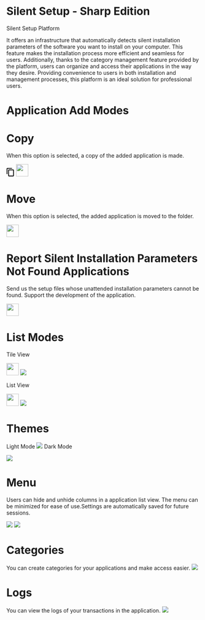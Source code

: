 # Silent Setup - Sharp Edition
Silent Setup Platform

It offers an infrastructure that automatically detects silent installation parameters of the software you want to install on your computer. This feature makes the installation process more efficient and seamless for users. Additionally, thanks to the category management feature provided by the platform, users can organize and access their applications in the way they desire. Providing convenience to users in both installation and management processes, this platform is an ideal solution for professional users.

# Application Add Modes
# Copy
When this option is selected, a copy of the added application is made.

<svg fill="white" height="22px" version="1.1" viewBox="0 0 21 22" width="21px" xmlns="http://www.w3.org/2000/svg" xmlns:sketch="http://www.bohemiancoding.com/sketch/ns" xmlns:xlink="http://www.w3.org/1999/xlink"><title/><desc/><defs/><g fill="none" fill-rule="evenodd" id="Page-1" stroke="none" stroke-width="1"><g fill="#000000" id="Core" transform="translate(-86.000000, -127.000000)"><g id="content-copy" transform="translate(86.500000, 127.000000)"><path d="M14,0 L2,0 C0.9,0 0,0.9 0,2 L0,16 L2,16 L2,2 L14,2 L14,0 L14,0 Z M17,4 L6,4 C4.9,4 4,4.9 4,6 L4,20 C4,21.1 4.9,22 6,22 L17,22 C18.1,22 19,21.1 19,20 L19,6 C19,4.9 18.1,4 17,4 L17,4 Z M17,20 L6,20 L6,6 L17,6 L17,20 L17,20 Z" id="Shape"/></g></g></g></svg>
<img style="width:32px;height:32px;fill:white;" src="https://github.com/kingeser/Silent-Setup/blob/main/Copy.svg"/>
# Move
When this option is selected, the added application is moved to the folder.

<img style="width:32px;height:32px;" src="https://github.com/kingeser/Silent-Setup/blob/main/Move.svg"/>


# Report Silent Installation Parameters Not Found Applications
Send us the setup files whose unattended installation parameters cannot be found. Support the development of the application.

<img style="width:32px;height:32px;" src="https://github.com/kingeser/Silent-Setup/blob/main/Issue.svg"/>

# List Modes

Tile View

<img style="width:32px;height:32px;" src="https://github.com/kingeser/Silent-Setup/blob/main/Tile.svg"/>
<img src="https://github.com/kingeser/Silent-Setup/blob/main/App.png"/>

List View

<img style="width:32px;height:32px;" src="https://github.com/kingeser/Silent-Setup/blob/main/List.svg"/>
<img src="https://github.com/kingeser/Silent-Setup/blob/main/AppList.png"/>

# Themes

Light Mode
<img src="https://github.com/kingeser/Silent-Setup/blob/main/LightMode.png"/>
Dark Mode

<img src="https://github.com/kingeser/Silent-Setup/blob/main/DarkMode.png"/>

# Menu

Users can hide and unhide columns in a application list view. The menu can be minimized for ease of use.Settings are automatically saved for future sessions. 

<img src="https://github.com/kingeser/Silent-Setup/blob/main/Menu.png"/>
<img src="https://github.com/kingeser/Silent-Setup/blob/main/ColumnCustomization.png"/>

# Categories

You can create categories for your applications and make access easier.
<img src="https://github.com/kingeser/Silent-Setup/blob/main/Category.png"/>

# Logs

You can view the logs of your transactions in the application.
<img src="https://github.com/kingeser/Silent-Setup/blob/main/Logs.png"/>
